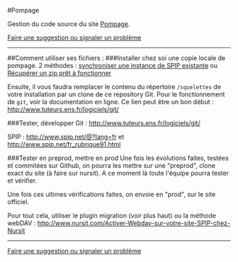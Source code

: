 #Pompage

Gestion du code source du site [Pompage](htp://pompage.net/).

[Faire une suggestion ou signaler un problème](https://github.com/pompage/site/issues)

____

##Comment utiliser ses fichiers :
###Installer chez soi une copie locale de pompage.
2 méthodes : [synchroniser une instance de SPIP existante](http://www.nursit.com/Le-plugin-migration-pour-SPIP) ou [Récupérer un zip prêt à fonctionner](http://www.nursit.com/Installer-le-zip-du-site-SPIP)

Ensuite, il vous faudra remplacer le contenu du répertoire `/squelettes` de votre installation par un clone de ce repository Git. Pour le fonctionnement de `git`, voir la documentation en ligne. Ce lien peut être un bon début : http://www.tuteurs.ens.fr/logiciels/git/

###Tester, développer
Git : http://www.tuteurs.ens.fr/logiciels/git/

SPIP : http://www.spip.net/@?lang=fr et http://www.spip.net/fr_rubrique91.html

###Tester en preprod, mettre en prod
Une fois les évolutions faites, testées et commitées sur Github, on pourra les mettre sur une "preprod", clone exact du site (à faire sur nursit). A ce moment là toute l'équipe pourra tester et vérifier.

Une fois ces ultimes vérifications faites, on envoie en "prod", sur le site officiel.

Pour tout cela, utiliser le plugin migration (voir plus haut) ou la méthode webDAV : http://www.nursit.com/Activer-Webdav-sur-votre-site-SPIP-chez-Nursit

____

[Faire une suggestion ou signaler un problème](https://github.com/pompage/site/issues)
